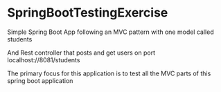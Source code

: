 # SpringBootTestingExercise

Simple Spring Boot App following an MVC pattern with one model called students

And Rest controller that posts and get users on port localhost://8081/students

The primary focus for this application is to test all the MVC parts of this spring boot application
